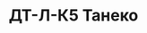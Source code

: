 ---
title: ДТ-Л-К5 Танеко
thumb: /assets/certificates/images/thumbs/ai-92-k5-taneko-thumb.jpg
image: /assets/certificates/images/large/ai-92-k5-taneko-large.jpg
file: /assets/certificates/files/dt-l-k5-taneko.pdg
---